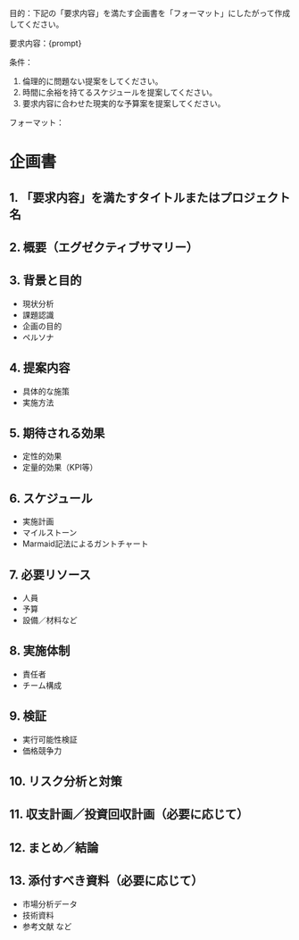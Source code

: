 目的：下記の「要求内容」を満たす企画書を「フォーマット」にしたがって作成してください。

要求内容：{prompt}

条件：
1. 倫理的に問題ない提案をしてください。
2. 時間に余裕を持てるスケジュールを提案してください。
3. 要求内容に合わせた現実的な予算案を提案してください。

フォーマット：

# 企画書

## 1. 「要求内容」を満たすタイトルまたはプロジェクト名

## 2. 概要（エグゼクティブサマリー）

## 3. 背景と目的
- 現状分析
- 課題認識
- 企画の目的
- ペルソナ

## 4. 提案内容
- 具体的な施策
- 実施方法

## 5. 期待される効果
- 定性的効果
- 定量的効果（KPI等）

## 6. スケジュール
- 実施計画
- マイルストーン
- Marmaid記法によるガントチャート

## 7. 必要リソース
- 人員
- 予算
- 設備／材料など

## 8. 実施体制
- 責任者
- チーム構成

## 9. 検証
- 実行可能性検証
- 価格競争力

## 10. リスク分析と対策

## 11. 収支計画／投資回収計画（必要に応じて）

## 12. まとめ／結論

## 13. 添付すべき資料（必要に応じて）
- 市場分析データ
- 技術資料
- 参考文献 など

